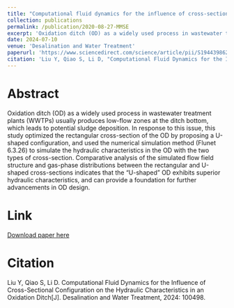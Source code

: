 ```yaml
---
title: "Computational fluid dynamics for the influence of cross-sectional configuration on the hydraulic characteristics in an oxidation ditch"
collection: publications
permalink: /publication/2020-08-27-MMSE
excerpt: 'Oxidation ditch (OD) as a widely used process in wastewater treatment plants (WWTPs) usually produces low-flow zones at the ditch bottom, which leads to potential sludge deposition. In response to this issue, this study optimized the rectangular cross-section of the OD by proposing a U-shaped configuration, and used the numerical simulation method (Flunet 6.3.26) to simulate the hydraulic characteristics in the OD with the two types of cross-section. Comparative analysis of the simulated flow field structure and gas-phase distributions between the rectangular and U-shaped cross-sections indicates that the “U-shaped” OD exhibits superior hydraulic characteristics, and can provide a foundation for further advancements in OD design.'
date: 2024-07-10
venue: 'Desalination and Water Treatment'
paperurl: 'https://www.sciencedirect.com/science/article/pii/S1944398624005320'
citation: 'Liu Y, Qiao S, Li D, "Computational Fluid Dynamics for the Influence of Cross-Sectional Configuration on the Hydraulic Characteristics in an Oxidation Ditch," in Desalination and Water Treatment, vol. 319, 100498, 2024, doi: 10.1016/j.dwt.2024.100498.'
---
```

# Abstract
Oxidation ditch (OD) as a widely used process in wastewater treatment plants (WWTPs) usually produces low-flow zones at the ditch bottom, which leads to potential sludge deposition. In response to this issue, this study optimized the rectangular cross-section of the OD by proposing a U-shaped configuration, and used the numerical simulation method (Flunet 6.3.26) to simulate the hydraulic characteristics in the OD with the two types of cross-section. Comparative analysis of the simulated flow field structure and gas-phase distributions between the rectangular and U-shaped cross-sections indicates that the “U-shaped” OD exhibits superior hydraulic characteristics, and can provide a foundation for further advancements in OD design.

# Link
[Download paper here](https://www.sciencedirect.com/science/article/pii/S1944398624005320)

# Citation
Liu Y, Qiao S, Li D. Computational Fluid Dynamics for the Influence of Cross-Sectional Configuration on the Hydraulic Characteristics in an Oxidation Ditch[J]. Desalination and Water Treatment, 2024: 100498.
